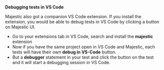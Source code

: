 **Debugging tests in VS Code**

Majestic also got a companion VS Code extension. If you install the extension, you would be able to debug tests in VS Code by clicking a button on Majestic UI.

* Go to your extensions tab in VS Code, search and install the **majestic** extension
* Now if you have the same project open in VS Code and Majestic, each tests will have their own **debug in VS-Code** button.
* But a **debugger** statement in your test and click the button on the test and it will start a debugging session in VS Code.
